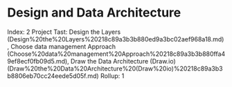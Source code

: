 # Design and Data Architecture

Index: 2
Project Tast:  Design the Layers (Design%20the%20Layers%20218c89a3b3b880ed9a3bc02aef968a18.md), Choose data management Approach (Choose%20data%20management%20Approach%20218c89a3b3b880ffa49ef8ecf0fb09d5.md), Draw the Data Architecture (Draw.io) (Draw%20the%20Data%20Architecture%20(Draw%20io)%20218c89a3b3b8806eb70cc24eede5d05f.md)
Rollup: 1